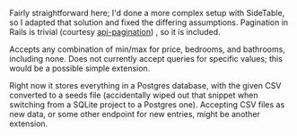 Fairly straightforward here; I'd done a more complex setup with SideTable, so I
adapted that solution and fixed the differing assumptions. Pagination in Rails
is trivial (courtesy [api-pagination](https://github.com/davidcelis/api-pagination))
, so it is included.

Accepts any combination of min/max for price, bedrooms, and bathrooms, including
none. Does not currently accept queries for specific values; this would be a
possible simple extension. 

Right now it stores everything in a Postgres database, with the given CSV
converted to a seeds file (accidentally wiped out that snippet when switching
from a SQLite project to a Postgres one). Accepting CSV files as new data, or
some other endpoint for new entries, might be another extension.
